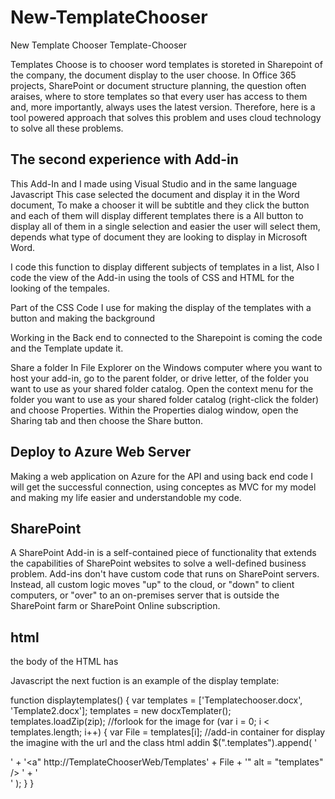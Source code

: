 # New-TemplateChooser
New Template Chooser
Template-Chooser

Templates Choose is to chooser word templates is storeted in Sharepoint of the company, the document display to the user choose. In Office 365 projects, SharePoint or document structure planning, the question often araises, where to store templates so that every user has access to them and, more importantly, always uses the latest version. Therefore, here is a tool powered approach that solves this problem and uses cloud technology to solve all these problems.

## The second experience with Add-in

This Add-In and I made using Visual Studio and in the same language Javascript This case selected the document and display it in the Word document, To make a chooser it will be subtitle and they click the button and each of them will display different templates there is a All button to display all of them in a single selection and easier the user will select them, depends what type of document they are looking to display in Microsoft Word.

I code this function to display different subjects of templates in a list, Also I code the view of the Add-in using the tools of CSS and HTML for the looking of the tempales.

Part of the CSS Code I use for making the display of the templates with a button and making the background

Working in the Back end to connected to the Sharepoint is coming the code and the Template update it.

Share a folder In File Explorer on the Windows computer where you want to host your add-in, go to the parent folder, or drive letter, of the folder you want to use as your shared folder catalog. Open the context menu for the folder you want to use as your shared folder catalog (right-click the folder) and choose Properties. Within the Properties dialog window, open the Sharing tab and then choose the Share button.

## Deploy to Azure Web Server
Making a web application on Azure for the API and using back end code I will get the successful connection, using conceptes as MVC for my model and making my life easier and understandoble my code.

## SharePoint
A SharePoint Add-in is a self-contained piece of functionality that extends the capabilities of SharePoint websites to solve a well-defined business problem.
Add-ins don't have custom code that runs on SharePoint servers. Instead, all custom logic moves "up" to the cloud, or "down" to client computers, or "over" to an on-premises server that is outside the SharePoint farm or SharePoint Online subscription.

## html

the body of the HTML has <script> where I indicate the src of the file of the js that will containe the html.

<script src="https://ajax.aspnetcdn.com/ajax/jQuery/jquery-1.9.1.min.js" type="text/javascript"></script> <script src="https://appsforoffice.microsoft.com/lib/1/hosted/office.js" type="text/javascript"></script>
<script src="FunctionFile.js" type="text/javascript"></script>
Javascript the next fuction is an example of the display template:

function displaytemplates() {
    var templates = ['Templatechooser.docx', 'Template2.docx'];
    templates = new docxTemplater();
   templates.loadZip(zip);
    //forlook for the image
    for (var i = 0; i < templates.length; i++) {
        var File = templates[i];
        //add-in container for display the imagine with the url and the class html addin 
        $(".templates").append(
            '<div class= "tn">' +
            '<a" http://TemplateChooserWeb/Templates' + File + '" alt = "templates" /> ' +
            '</div>'
        );
    }
}
